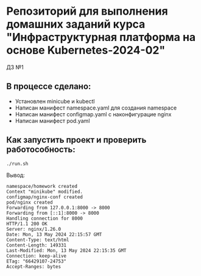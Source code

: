 # Репозиторий для выполнения домашних заданий курса "Инфраструктурная платформа на основе Kubernetes-2024-02" 

ДЗ №1

## В процессе сделано:
 - Установлен minicube и kubectl
 - Написан манифест  namespace.yaml для создания namespace 
 - Написан манифест configmap.yaml с наконфигурацие nginx
 - Написан манифест pod.yaml

## Как запустить проект и проверить работособность:
```./run.sh```

Вывод:
```
namespace/homework created
Context "minikube" modified.
configmap/nginx-conf created
pod/nginx created
Forwarding from 127.0.0.1:8000 -> 8000
Forwarding from [::1]:8000 -> 8000
Handling connection for 8000
HTTP/1.1 200 OK
Server: nginx/1.26.0
Date: Mon, 13 May 2024 22:15:57 GMT
Content-Type: text/html
Content-Length: 149331
Last-Modified: Mon, 13 May 2024 22:15:35 GMT
Connection: keep-alive
ETag: "66429107-24753"
Accept-Ranges: bytes
```